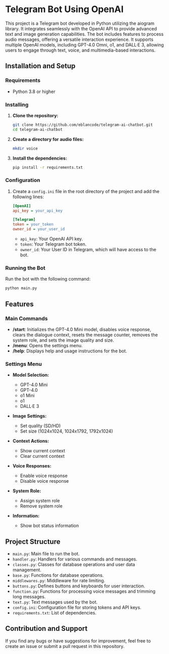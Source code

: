 # Telegram Bot Using OpenAI

This project is a Telegram bot developed in Python utilizing the aiogram library. It integrates seamlessly with the OpenAI API to provide advanced text and image generation capabilities. The bot includes features to process audio messages, offering a versatile interaction experience. It supports multiple OpenAI models, including GPT-4.0 Omni, o1, and DALL·E 3, allowing users to engage through text, voice, and multimedia-based interactions.

## Installation and Setup

### Requirements
- Python 3.8 or higher

### Installing

1. **Clone the repository:**
   ```bash
   git clone https://github.com/eblancode/telegram-ai-chatbot.git
   cd telegram-ai-chatbot
   ```

2. **Create a directory for audio files:**
   ```bash
   mkdir voice
   ```

3. **Install the dependencies:**
   ```bash
   pip install -r requirements.txt
   ```

### Configuration

1. Create a `config.ini` file in the root directory of the project and add the following lines:

   ```ini
   [OpenAI]
   api_key = your_api_key

   [Telegram]
   token = your_token
   owner_id = your_user_id
   ```

   - `api_key`: Your OpenAI API key.
   - `token`: Your Telegram bot token.
   - `owner_id`: Your User ID in Telegram, which will have access to the bot.

### Running the Bot

Run the bot with the following command:
```bash
python main.py
```

## Features

### Main Commands

- **/start**: Initializes the GPT-4.0 Mini model, disables voice response, clears the dialogue context, resets the message counter, removes the system role, and sets the image quality and size.
- **/menu**: Opens the settings menu.
- **/help**: Displays help and usage instructions for the bot.

### Settings Menu

- **Model Selection:**
  - GPT-4.0 Mini
  - GPT-4.0
  - o1 Mini
  - o1
  - DALL·E 3

- **Image Settings:**
  - Set quality (SD/HD)
  - Set size (1024x1024, 1024x1792, 1792x1024)

- **Context Actions:**
  - Show current context
  - Clear current context

- **Voice Responses:**
  - Enable voice response
  - Disable voice response

- **System Role:**
  - Assign system role
  - Remove system role

- **Information:**
  - Show bot status information

## Project Structure

- `main.py`: Main file to run the bot.
- `handler.py`: Handlers for various commands and messages.
- `classes.py`: Classes for database operations and user data management.
- `base.py`: Functions for database operations.
- `middlewares.py`: Middleware for rate limiting.
- `buttons.py`: Defines buttons and keyboards for user interaction.
- `function.py`: Functions for processing voice messages and trimming long messages.
- `text.py`: Text messages used by the bot.
- `config.ini`: Configuration file for storing tokens and API keys.
- `requirements.txt`: List of dependencies.

## Contribution and Support

If you find any bugs or have suggestions for improvement, feel free to create an issue or submit a pull request in this repository.
